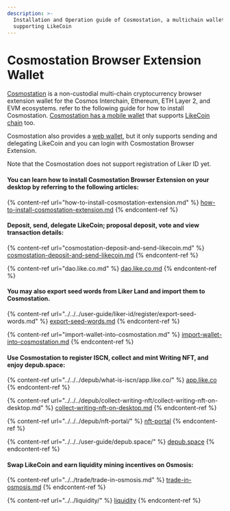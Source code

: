 ```yaml
---
description: >-
  Installation and Operation guide of Cosmostation, a multichain wallet
  supporting LikeCoin
---
```


# Cosmostation Browser Extension Wallet

[Cosmostation](https://www.cosmostation.io/) is a non-custodial multi-chain cryptocurrency browser extension wallet for the Cosmos Interchain, Ethereum, ETH Layer 2, and EVM ecosystems. refer to the following guide for how to install Cosmostation. [Cosmostation has a mobile wallet](../cosmostation-app/) that supports [LikeCoin chain](https://www.mintscan.io/likecoin) too.

Cosmostation also provides a [web wallet](https://wallet.cosmostation.io/like-coin), but it only supports sending and delegating LikeCoin and you can login with Cosmostation Browser Extension.

Note that the Cosmostation does not support registration of Liker ID yet.

#### **You can learn how to install** Cosmostation Browser Extension **on your desktop by referring to the following articles:**

{% content-ref url="how-to-install-cosmostation-extension.md" %}
[how-to-install-cosmostation-extension.md](how-to-install-cosmostation-extension.md)
{% endcontent-ref %}

#### Deposit, send, delegate LikeCoin; proposal deposit, vote and view transaction details:

{% content-ref url="cosmostation-deposit-and-send-likecoin.md" %}
[cosmostation-deposit-and-send-likecoin.md](cosmostation-deposit-and-send-likecoin.md)
{% endcontent-ref %}

{% content-ref url="dao.like.co.md" %}
[dao.like.co.md](dao.like.co.md)
{% endcontent-ref %}

#### You may also export seed words from Liker Land and import them to Cosmostation.&#x20;

{% content-ref url="../../../user-guide/liker-id/register/export-seed-words.md" %}
[export-seed-words.md](../../../user-guide/liker-id/register/export-seed-words.md)
{% endcontent-ref %}

{% content-ref url="import-wallet-into-cosmostation.md" %}
[import-wallet-into-cosmostation.md](import-wallet-into-cosmostation.md)
{% endcontent-ref %}

#### Use Cosmostation to register ISCN, collect and mint Writing NFT, and enjoy depub.space:

{% content-ref url="../../../depub/what-is-iscn/app.like.co/" %}
[app.like.co](../../../depub/what-is-iscn/app.like.co/)
{% endcontent-ref %}

{% content-ref url="../../../depub/collect-writing-nft/collect-writing-nft-on-desktop.md" %}
[collect-writing-nft-on-desktop.md](../../../depub/collect-writing-nft/collect-writing-nft-on-desktop.md)
{% endcontent-ref %}

{% content-ref url="../../../depub/nft-portal/" %}
[nft-portal](../../../depub/nft-portal/)
{% endcontent-ref %}

{% content-ref url="../../../user-guide/depub.space/" %}
[depub.space](../../../user-guide/depub.space/)
{% endcontent-ref %}

#### Swap LikeCoin and earn liquidity mining incentives on Osmosis:

{% content-ref url="../../trade/trade-in-osmosis.md" %}
[trade-in-osmosis.md](../../trade/trade-in-osmosis.md)
{% endcontent-ref %}

{% content-ref url="../../liquidity/" %}
[liquidity](../../liquidity/)
{% endcontent-ref %}
